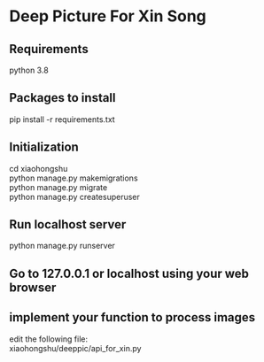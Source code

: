 # Deep Picture For Xin Song

## Requirements
python 3.8<br />

## Packages to install
pip install -r requirements.txt<br />

## Initialization
cd xiaohongshu<br />
python manage.py makemigrations<br />
python manage.py migrate<br />
python manage.py createsuperuser<br />

## Run localhost server
python manage.py runserver<br />

## Go to 127.0.0.1 or localhost using your web browser

## implement your function to process images
edit the following file:<br />
xiaohongshu/deeppic/api_for_xin.py<br />
